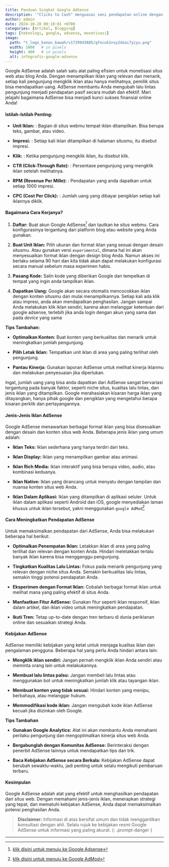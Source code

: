 ```yaml
---
title: Panduan Singkat Google AdSense
description: '"Clicks to Cash" menguasai seni pendapatan online dengan google adsense.'
author: admin
date: 2024-10-20 09:10:01 +0700
categories: [Artikel, Blogging]
tags: [teknologi, google, adsense, monetisasi]
image:
  path: "t_logo_kanan_bawah/v1729943885/gfocuk1nsy2doai7yiyu.png"
  width: 1000   # in pixels
  height: 400   # in pixels
  alt: infografis-google-adsense
---
```


Google AdSense adalah salah satu alat paling efisien untuk monetisasi situs web atau blog Anda. Dengan menampilkan iklan yang relevan dan menarik, setiap kali pengunjung mengklik iklan atau hanya melihatnya, pemilik situs bisa mendapatkan uang. AdSense membantu Anda mengubah lalu lintas pengunjung menjadi pendapatan pasif secara mudah dan efektif. Mari jelajahi bagaimana AdSense bisa menjadi kunci sukses finansial online Anda!

#### **Istilah-Istilah Penting:**

* **Unit Iklan:**
  : Bagian di situs webmu tempat iklan ditampilkan. Bisa berupa teks, gambar, atau video.

* **Impresi:** 
  : Setiap kali iklan ditampilkan di halaman situsmu, itu disebut impresi.

* **Klik:** 
  : Ketika pengunjung mengklik iklan, itu disebut klik.

* **CTR (Click-Through Rate):** 
  : Persentase pengunjung yang mengklik iklan setelah melihatnya.

* **RPM (Revenue Per Mille):** 
  : Pendapatan yang anda dapatkan untuk setiap 1000 impresi.

* **CPC (Cost Per Click):** 
  : Jumlah uang yang dibayar pengiklan setiap kali iklannya diklik.

#### **Bagaimana Cara Kerjanya?**

1. **Daftar:** 
   Buat akun Google AdSense[^1] dan tautkan ke situs webmu. Cara konfigurasinya tergantung dari platform blog atau website yang Anda gunakan. 

2. **Buat Unit Iklan:** 
   Pilih ukuran dan format iklan yang sesuai dengan desain situsmu. Atau gunakan versi `experimental`, dimana hal ini akan menyesuaikan format iklan dengan design blog Anda. Namun akses ini berlaku selama 90 hari dan kita tidak akan dapat melakukan konfigurasi secara manual sebelum masa experimen habis.

3. **Pasang Kode:** 
   Salin kode yang diberikan Google dan tempelkan di tempat yang ingin anda tampilkan iklan.

4. **Dapatkan Uang:** 
   Google akan secara otomatis mencocokkan iklan dengan konten situsmu dan mulai menampilkannya. Setiap kali ada klik atau impresi, anda akan mendapatkan penghasilan. Jangan sampai Anda melakukan klik iklan sendiri, karena akan melanggar ketentuan dari google adsense, terlebih jika anda login dengan akun yang sama dan pada *device* yang sama

**Tips Tambahan:**
* **Optimalkan Konten:** 
  Buat konten yang berkualitas dan menarik untuk meningkatkan jumlah pengunjung.

* **Pilih Letak Iklan:**
  Tempatkan unit iklan di area yang paling terlihat oleh pengunjung.

* **Pantau Kinerja:**
  Gunakan laporan AdSense untuk melihat kinerja iklanmu dan melakukan penyesuaian jika diperlukan.

Ingat, jumlah uang yang bisa anda dapatkan dari AdSense sangat bervariasi tergantung pada banyak faktor, seperti niche situs, kualitas lalu lintas, dan jenis iklan yang ditampilkan. Google merahasiakan kisaran harga iklan yang ditayangkan, hanya pihak google dan pengiklan yang mengetahui berapa kisaran perklik dan pertayangannya.

#### **Jenis-Jenis Iklan AdSense**

Google AdSense menawarkan berbagai format iklan yang bisa disesuaikan dengan desain dan konten situs web Anda. Beberapa jenis iklan yang umum adalah:

* **Iklan Teks:** 
  Iklan sederhana yang hanya terdiri dari teks.

* **Iklan Display:**
  Iklan yang menampilkan gambar atau animasi.

* **Iklan Rich Media:**
  Iklan interaktif yang bisa berupa video, audio, atau kombinasi keduanya.

* **Iklan Native:**
  Iklan yang dirancang untuk menyatu dengan tampilan dan nuansa konten situs web Anda.

* **Iklan Dalam Aplikasi:**
  Iklan yang ditampilkan di aplikasi seluler. Untuk iklan dalam aplikasi seperti Android dan iOS, google menyediakan laman khusus untuk iklan tersebut, yakni menggunakan `google AdMod`[^2]


#### **Cara Meningkatkan Pendapatan AdSense**

Untuk memaksimalkan pendapatan dari AdSense, Anda bisa melakukan beberapa hal berikut:

* **Optimalkan Penempatan Iklan:**
  Letakkan iklan di area yang paling terlihat dan relevan dengan konten Anda. Hindari meletakkan terlalu banyak iklan karena bisa mengganggu pengunjung.

* **Tingkatkan Kualitas Lalu Lintas:**
  Fokus pada menarik pengunjung yang relevan dengan niche situs Anda. Semakin berkualitas lalu lintas, semakin tinggi potensi pendapatan Anda.

* **Eksperimen dengan Format Iklan:**
  Cobalah berbagai format iklan untuk melihat mana yang paling efektif di situs Anda.

* **Manfaatkan Fitur AdSense:** 
  Gunakan fitur seperti iklan responsif, iklan dalam artikel, dan iklan video untuk meningkatkan pendapatan.

* **Ikuti Tren:** 
  Tetap up-to-date dengan tren terbaru di dunia periklanan online dan sesuaikan strategi Anda.


#### **Kebijakan AdSense**

AdSense memiliki kebijakan yang ketat untuk menjaga kualitas iklan dan pengalaman pengguna. Beberapa hal yang perlu Anda hindari antara lain:

* **Mengklik iklan sendiri:** 
  Jangan pernah mengklik iklan Anda sendiri atau meminta orang lain untuk melakukannya.

* **Membuat lalu lintas palsu:**
  Jangan membeli lalu lintas atau menggunakan bot untuk meningkatkan jumlah klik atau tayangan iklan.

* **Membuat konten yang tidak sesuai:**
  Hindari konten yang menipu, berbahaya, atau melanggar hukum.

* **Memmodifikasi kode iklan:**
  Jangan mengubah kode iklan AdSense kecuali jika diizinkan oleh Google.


**Tips Tambahan**
* **Gunakan Google Analytics:** 
  Alat ini akan membantu Anda memahami perilaku pengunjung dan mengoptimalkan kinerja situs web Anda.

* **Bergabunglah dengan Komunitas AdSense:** 
  Berinteraksi dengan penerbit AdSense lainnya untuk mendapatkan tips dan trik.

* **Baca Kebijakan AdSense secara Berkala:**
  Kebijakan AdSense dapat berubah sewaktu-waktu, jadi penting untuk selalu mengikuti pembaruan terbaru.

#### **Kesimpulan**

Google AdSense adalah alat yang efektif untuk menghasilkan pendapatan dari situs web. Dengan memahami jenis-jenis iklan, menerapkan strategi yang tepat, dan mematuhi kebijakan AdSense, Anda dapat memaksimalkan potensi penghasilan Anda.

> **Disclaimer:** 
> Informasi di atas bersifat umum dan tidak menggantikan konsultasi dengan ahli. Selalu rujuk ke kebijakan resmi Google AdSense untuk informasi yang paling akurat.
{: .prompt-danger }

---
[^1]: [klik disini untuk menuju ke Google Adsense](https://adsense.google.com/start/)
[^2]: [klik disini untuk menuju ke Google AdMod](https://admob.google.com/home/)